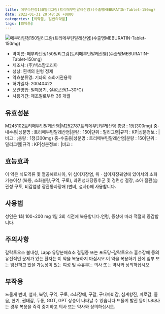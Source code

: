 ```yaml
---
title: 메부라틴정150밀리그람(트리메부틴말레산염)(수출명MEBURATIN-Tablet-150mg)
date: 2022-01-31 20:48:26 +0800
categories: [의약품, 일반의약품]
tags: [의약품]
---
```

![메부라틴정150밀리그람(트리메부틴말레산염)(수출명MEBURATIN-Tablet-150mg)](https://nedrug.mfds.go.kr/pbp/cmn/itemImageDownload/150609481508100126)

- 약이름: 메부라틴정150밀리그람(트리메부틴말레산염)(수출명MEBURATIN-Tablet-150mg)
- 제조사: (주)넥스팜코리아
- 성상: 흰색의 원형 정제
- 약효분류명: 기타의 소화기관용약
- 허가일자: 20040422
- 보관방법: 밀폐용기, 실온보관(1~30℃)
- 사용기간: 제조일로부터 36 개월
## 유효성분
M245102트리메부틴말레산염|M252787트리메부틴말레산염
총량 : 1정(300mg) 중-내수용|성분명 : 트리메부틴말레산염|분량 : 150|단위 : 밀리그램|규격 : KP|성분정보 : |비고 : ;총량 : 1정(300mg) 중-수출용|성분명 : 트리메부틴말레산염|분량 : 150|단위 : 밀리그램|규격 : KP|성분정보 : |비고 :
## 효능효과
이 약은 식도역류 및 열공헤르니아, 위 십이지장염, 위ㆍ십이지장궤양에 있어서의 소화기능이상 (복통, 소화불량,구역, 구토), 과민성대장증후군 및 경련성 결장, 소아 질환(습관성 구토, 비감염성 장관통과장애 (변비, 설사))에 사용합니다.
## 사용법
성인은 1회 100~200 mg 1일 3회 식전에 복용합니다.연령, 증상에 따라 적절히 증감합니다.
## 주의사항
갈락토오스 불내성, Lapp 유당분해효소 결핍증 또는 포도당-갈락토오스 흡수장애 등의 유전적인 문제가 있는 환자는 이 약을 복용하지 마십시오.이 약을 복용하기 전에 임부 또는 임신하고 있을 가능성이 있는 여성 및 수유부는 의사 또는 약사와 상의하십시오.
## 부작용
드물게 변비, 설사, 복명, 구역, 구토, 소화장애, 구갈, 구내마비감, 심계항진, 피로감, 졸음, 현기, 권태감, 두통, GOT, GPT 상승이 나타날 수 있습니다.드물게 발진 등이 나타나는 경우 복용을 즉각 중지하고 의사 또는 약사와 상의하십시오.
